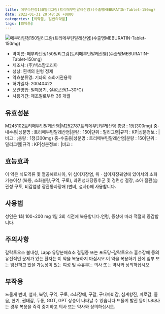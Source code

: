 ```yaml
---
title: 메부라틴정150밀리그람(트리메부틴말레산염)(수출명MEBURATIN-Tablet-150mg)
date: 2022-01-31 20:48:26 +0800
categories: [의약품, 일반의약품]
tags: [의약품]
---
```

![메부라틴정150밀리그람(트리메부틴말레산염)(수출명MEBURATIN-Tablet-150mg)](https://nedrug.mfds.go.kr/pbp/cmn/itemImageDownload/150609481508100126)

- 약이름: 메부라틴정150밀리그람(트리메부틴말레산염)(수출명MEBURATIN-Tablet-150mg)
- 제조사: (주)넥스팜코리아
- 성상: 흰색의 원형 정제
- 약효분류명: 기타의 소화기관용약
- 허가일자: 20040422
- 보관방법: 밀폐용기, 실온보관(1~30℃)
- 사용기간: 제조일로부터 36 개월
## 유효성분
M245102트리메부틴말레산염|M252787트리메부틴말레산염
총량 : 1정(300mg) 중-내수용|성분명 : 트리메부틴말레산염|분량 : 150|단위 : 밀리그램|규격 : KP|성분정보 : |비고 : ;총량 : 1정(300mg) 중-수출용|성분명 : 트리메부틴말레산염|분량 : 150|단위 : 밀리그램|규격 : KP|성분정보 : |비고 :
## 효능효과
이 약은 식도역류 및 열공헤르니아, 위 십이지장염, 위ㆍ십이지장궤양에 있어서의 소화기능이상 (복통, 소화불량,구역, 구토), 과민성대장증후군 및 경련성 결장, 소아 질환(습관성 구토, 비감염성 장관통과장애 (변비, 설사))에 사용합니다.
## 사용법
성인은 1회 100~200 mg 1일 3회 식전에 복용합니다.연령, 증상에 따라 적절히 증감합니다.
## 주의사항
갈락토오스 불내성, Lapp 유당분해효소 결핍증 또는 포도당-갈락토오스 흡수장애 등의 유전적인 문제가 있는 환자는 이 약을 복용하지 마십시오.이 약을 복용하기 전에 임부 또는 임신하고 있을 가능성이 있는 여성 및 수유부는 의사 또는 약사와 상의하십시오.
## 부작용
드물게 변비, 설사, 복명, 구역, 구토, 소화장애, 구갈, 구내마비감, 심계항진, 피로감, 졸음, 현기, 권태감, 두통, GOT, GPT 상승이 나타날 수 있습니다.드물게 발진 등이 나타나는 경우 복용을 즉각 중지하고 의사 또는 약사와 상의하십시오.
